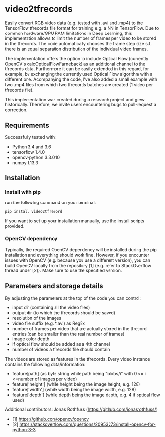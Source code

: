 # video2tfrecords
Easily convert RGB video data (e.g. tested with .avi and .mp4) to the TensorFlow tfrecords file format for training e.g. a NN in TensorFlow. Due to common hardware/GPU RAM limitations in Deep Learning, this implementation allows to limit the number of frames per video to be stored in the tfrecords. The code automatically chooses the frame step size s.t. there is an equal separation distribution of the individual video frames. 

The implementation offers the option to include Optical Flow (currently OpenCV's calcOpticalFlowFarneback) as an additional channel to the tfrecords data. Furthermore it can be easily extended in this regard, for example, by exchanging the currently used Optical Flow algorithm with a different one. Acompanying the code, I've also added a small example with two .mp4 files from which two tfrecords batches are created (1 video per tfrecords file).

This implementation was created during a research project and grew historically. Therefore, we invite users encountering bugs to pull-request a correction.

## Requirements
Successfully tested with:
- Python 3.4 and 3.6
- tensorflow 1.4.0
- opencv-python 3.3.0.10
- numpy 1.13.3 

## Installation
### Install with pip
run the following command on your terminal:
```
pip install video2tfrecord 
``` 

If you want to set up your installation manually, use the install scripts provided. 

### OpenCV dependency
Typically, the required OpenCV dependency will be installed during the pip installation and everything should work fine. However, if you encounter issues with OpenCV (e.g. because you use a different version), you can build OpenCV locally from the repository [1] (e.g. refer to StackOverflow thread under [2]). Make sure to use the specified version.


## Parameters and storage details
By adjusting the parameters at the top of the code you can control:
- input dir (containing all the video files)
- output dir (to which the tfrecords should be saved)
- resolution of the images
- video file suffix (e.g. *.avi) as RegEx
- number of frames per video that are actually stored in the tfrecord entries (can be smaller than the real number of frames)
- image color depth
- if optical flow should be added as a 4th channel
- number of videos a tfrecords file should contain



The videos are stored as features in the tfrecords. Every video instance contains the following data/information:
- feature[path] (as byte string while path being "blobs/i" with 0 <= i <=number of images per video)
- feature['height'] (while height being the image height, e.g. 128)
- feature['width'] (while width being the image width, e.g. 128)
- feature['depth'] (while depth being the image depth, e.g. 4 if optical flow used)

Additional contributors: Jonas Rothfuss (https://github.com/jonasrothfuss/)

- [1] https://github.com/opencv/opencv
- [2] https://stackoverflow.com/questions/20953273/install-opencv-for-python-3-3
